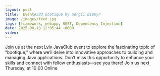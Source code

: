 ```yaml
---
layout: post
title:  Event#383 bootique by Sergii Bishyr
image: /images/feed.jpg
tags: [framework, webapp, REST, Dependency Injection]
date: 2025-08-18 12:05:44 +0000
video: 
---
```


Join us at the next Lviv JavaClub event to explore the fascinating topic of “bootique,” where we’ll delve into innovative approaches to building and managing Java applications. Don’t miss this opportunity to enhance your skills and connect with fellow enthusiasts—see you there!
Join us next Thursday, at 10:00 Online
